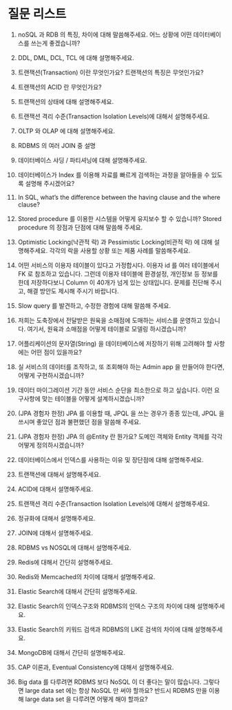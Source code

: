 # 질문 리스트

1. noSQL 과 RDB 의 특징, 차이에 대해 말씀해주세요. 어느 상황에 어떤 데이터베이스를 쓰는게 좋겠습니까?
2. DDL, DML, DCL, TCL 에 대해 설명해주세요.
3. 트랜잭션(Transaction) 이란 무엇인가요? 트랜잭션의 특징은 무엇인가요?
4. 트랜잭션의 ACID 란 무엇인가요?
5. 트랜잭션의 상태에 대해 설명해주세요.
6. 트랜잭션 격리 수준(Transaction Isolation Levels)에 대해서 설명해주세요.
7. OLTP 와 OLAP 에 대해 설명해주세요.
8. RDBMS 의 여러 JOIN 중 설명
9. 데이터베이스 샤딩 / 파티셔닝에 대해 설명해주세요.
10. 데이터베이스가 Index 를 이용해 자료를 빠르게 검색하는 과정을 알아들을 수 있도록 설명해 주시겠어요?
11. In SQL, what’s the difference between the having clause and the where clause?
12. Stored procedure 를 이용한 시스템을 어떻게 유지보수 할 수 있습니까? Stored procedure 의 장점과 단점에 대해 말씀해 주세요.
13. Optimistic Locking(낙관적 락) 과 Pessimistic Locking(비관적 락) 에 대해 설명해주세요. 각각의 락을 사용할 상황 또는 제품 사례를 말씀해주세요.
14. 어떤 서비스의 이용자 테이블이 있다고 가정합시다. 이용자 id 를 여러 테이블에서 FK 로 참조하고 있습니다. 그런데 이용자 테이블에 환경설정, 개인정보 등 정보를 한데 저장하다보니 Column 이 40개가 넘게 있는 상태입니다. 문제를 진단해 주시고, 해결 방안도 제시해 주시기 바랍니다.
15. Slow query 를 발견하고, 수정한 경험에 대해 말씀해 주세요.
16. 저희는 도축장에서 전달받은 원육을 소매점에 도매하는 서비스를 운영하고 있습니다. 여기서, 원육과 소매점을 어떻게 테이블로 모델링 하시겠습니까?

17. 어플리케이션의 문자열(String) 을 데이터베이스에 저장하기 위해 고려해야 할 사항에는 어떤 점이 있을까요?

18. 실 서비스의 데이터를 조작하고, 또 조회해야 하는 Admin app 을 만들어야 한다면, 어떻게 구현하시겠습니까?
19. 데이터 마이그레이션 기간 동안 서비스 순단을 최소한으로 하고 싶습니다. 이런 요구사항에 맞는 테이블을 어떻게 설계하시겠습니까?
20. (JPA 경험자 한정) JPA 를 이용할 때, JPQL 을 쓰는 경우가 종종 있는데, JPQL 을 쓰시며 좋았던 점과 불편했던 점을 말씀해 주세요.
21. (JPA 경험자 한정) JPA 의 @Entity 란 뭔가요? 도메인 객체와 Entity 객체를 각각 어떻게 정의하시겠습니까?
22. 데이터베이스에서 인덱스를 사용하는 이유 및 장단점에 대해 설명해주세요.
23. 트랜잭션에 대해서 설명해주세요.
24. ACID에 대해서 설명해주세요.
25. 트랜잭션 격리 수준(Transaction Isolation Levels)에 대해서 설명해주세요.
26. 정규화에 대해서 설명해주세요.
27. JOIN에 대해서 설명해주세요.

28. RDBMS vs NOSQL에 대해서 설명해주세요.

29. Redis에 대해서 간단히 설명해주세요.

30. Redis와 Memcached의 차이에 대해서 설명해주세요.
31. Elastic Search에 대해서 간단히 설명해주세요.
32. Elastic Search의 인덱스구조와 RDBMS의 인덱스 구조의 차이에 대해 설명해주세요.
33. Elastic Search의 키워드 검색과 RDBMS의 LIKE 검색의 차이에 대해 설명해주세요.
34. MongoDB에 대해서 간단히 설명해주세요.
35. CAP 이론과, Eventual Consistency에 대해서 설명해주세요.

36. Big data 를 다루려면 RDBMS 보다 NoSQL 이 더 좋다는 말이 많습니다. 그렇다면 large data set 에는 항상 NoSQL 만 써야 할까요? 반드시 RDBMS 만을 이용해 large data set 을 다루려면 어떻게 해야 할까요?
